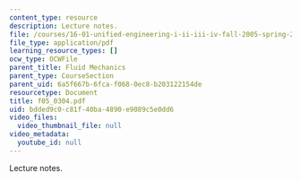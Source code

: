 ```yaml
---
content_type: resource
description: Lecture notes.
file: /courses/16-01-unified-engineering-i-ii-iii-iv-fall-2005-spring-2006/bdded9c0c81f40ba4890e9089c5e0dd6_f05_0304.pdf
file_type: application/pdf
learning_resource_types: []
ocw_type: OCWFile
parent_title: Fluid Mechanics
parent_type: CourseSection
parent_uid: 6a5f667b-6fca-f068-0ec8-b203122154de
resourcetype: Document
title: f05_0304.pdf
uid: bdded9c0-c81f-40ba-4890-e9089c5e0dd6
video_files:
  video_thumbnail_file: null
video_metadata:
  youtube_id: null
---
```

Lecture notes.

